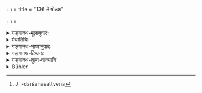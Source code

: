 +++
title = "136 ते षोडश"

+++

<details><summary>गङ्गानथ-मूलानुवादः</summary>

Sixteen of these latter make one ‘silver-dharaṇa’ or ‘purāṇa’; and a ‘karṣa’ of copper is to be known as ‘kārṣāpaṇa’ or ‘paṇa.’—(136)
</details>

<details><summary>मेधातिथिः</summary>

**षोडश**रूप्यमाषका रूप्यस्य **धरणं** भवति । **पुराण** इति संज्ञान्तरम् । **कार्षापणः** पण इति च द्वे संज्ञे ताम्रकर्षस्य । कर्षाख्यश् च शब्दो लोकत एव प्रसिद्धार्थ इह गृह्यते व्यभिचारदर्शनासत्त्ववचनेन[^१७५] न कृष्णलादिवत् परिभाष्यते ॥ ८.१३६ ॥


[^१७५]:
     J: -darśanāsattvena
</details>

<details><summary>गङ्गानथ-भाष्यानुवादः</summary>

Sixteen ‘*Silver-Beans*’ make a ‘*Silver-Dharaṇa*’; of which the other name is ‘*Purāṇa*.’

‘*Kārṣāpaṇa*’ and ‘*Paṇa*’ are the two names of the ‘Copper-karṣa’; the term ‘*Karṣa*’ is used here in the sense in which it is used among the people, and it is not used in any technical sense, in the way in which ‘*Kṛṣṇala*’ and other terms have been used.—(136)
</details>

<details><summary>गङ्गानथ-टिप्पन्यः</summary>

“*Karṣa =* 16 *Māṣas* = 80 *Kṛṣṇalas*.”—Buhler.

This verse is quoted in *Parāśaramādhava* (Vyavahāra, p. 115), which
adds that the names ‘*purāṇa*’ and ‘*dharaṇa*’ stand for the tenth part
of a ‘*pala*’ of *silver*; the name, ‘*māṣa*’ as applied to silver,
stands for the fortieth part of the ‘*karṣa*’.

It is quoted in *Vivādaratnākara* (p. 666), which explains the
construction as ‘*dharaṇam rājatam purāṇaśca rājataḥ*’; and explains
that ‘*kārṣāpaṇa*’ and ‘*paṇa*’ are the names of the *copper* ‘*karṣa*’.

It is quoted in *Mitākṣarā* (1.364 and 365), to the effect that
‘*dharaṇa*’ is only another name for ‘*purāṇa*’; and adds the
explanation that a piece of copper one *karṣa* in weight is called
‘*paṇa*’, and also ‘*kārṣāpaṇa*’;—in *Hemādri* (Vrata, p. 53);—and in
*Nṛsiṃhaprasāda* (Dāna, 4a).
</details>

<details><summary>गङ्गानथ-तुल्य-वाक्यानि</summary>

**(verses 8.131-137)  
**

See Comparative notes for [Verse
8.131].
</details>

<details><summary>Bühler</summary>

136	Sixteen of those make a silver dharana, or purana; but know (that) a karsha of copper is a karshapana, or pana.
</details>
